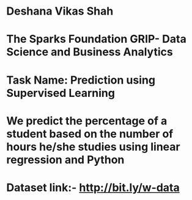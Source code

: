 # Deshana Vikas Shah
# The Sparks Foundation GRIP- Data Science and Business Analytics
# Task Name: Prediction using Supervised Learning
# We predict the percentage of a student based on the number of hours he/she studies using linear regression and Python
# Dataset link:- http://bit.ly/w-data
